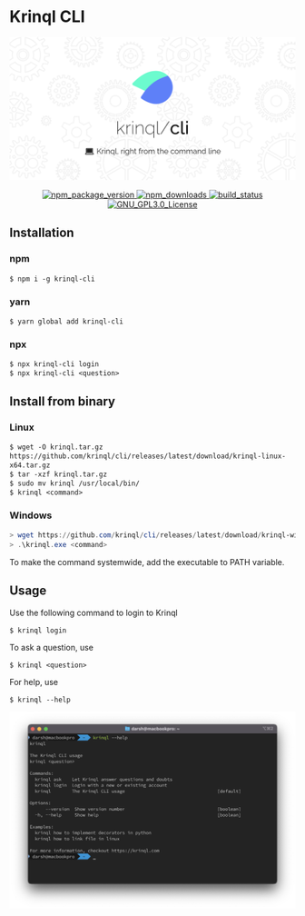 # Krinql CLI

<img alt="Banner" src="./.github/assets/banner.png"></a>

<p align="center">
  <a href="https://www.npmjs.com/package/krinql-cli/">
      <img alt="npm_package_version" src="https://badgen.net/npm/v/krinql-cli">
  </a>
  <a href="https://www.npmjs.com/package/krinql-cli/">
    <img alt="npm_downloads" src="https://badgen.net/npm/dt/krinql-cli">
  </a>
  <a href="https://github.com/krinql/cli/actions/workflows/publish-packages.yml">
    <img alt="build_status" src="https://github.com/krinql/cli/actions/workflows/publish-packages.yml/badge.svg">
  </a>
  <a href="https://github.com/krinql/cli/blob/main/LICENSE.md">
    <img alt="GNU_GPL3.0_License" src="https://img.shields.io/badge/License-GPLv3-blue.svg">
  </a>
</p>

## Installation

### npm
```shell
$ npm i -g krinql-cli
```

### yarn

```shell
$ yarn global add krinql-cli
```

### npx
```shell
$ npx krinql-cli login
$ npx krinql-cli <question>
```

## Install from binary
### Linux
```shell
$ wget -O krinql.tar.gz https://github.com/krinql/cli/releases/latest/download/krinql-linux-x64.tar.gz
$ tar -xzf krinql.tar.gz
$ sudo mv krinql /usr/local/bin/
$ krinql <command>
```

### Windows
```powershell
> wget https://github.com/krinql/cli/releases/latest/download/krinql-win-x64.exe -o krinql.exe
> .\krinql.exe <command>
```
To make the command systemwide, add the executable to PATH variable.

## Usage

Use the following command to login to Krinql

```shell
$ krinql login
```

To ask a question, use
```shell
$ krinql <question>
```

For help, use
```shell
$ krinql --help
```
<img alt="krinql_cli_windows" src="./.github/assets/mac_output.png">
